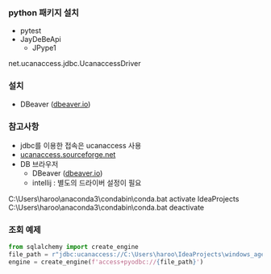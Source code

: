 ### python 패키지 설치
- pytest
- JayDeBeApi
  - JPype1

net.ucanaccess.jdbc.UcanaccessDriver

### 설치
- DBeaver ([dbeaver.io](https://dbeaver.io))

### 참고사항
- jdbc를 이용한 접속은 ucanaccess 사용
- [ucanaccess.sourceforge.net](http://ucanaccess.sourceforge.net/site.html)
- DB 브라우저
  - DBeaver ([dbeaver.io](https://dbeaver.io))
  - intellij : 별도의 드라이버 설정이 필요


C:\Users\haroo\anaconda3\condabin\conda.bat activate IdeaProjects
C:\Users\haroo\anaconda3\condabin\conda.bat deactivate
### 조회 예제

```python
from sqlalchemy import create_engine
file_path = r"jdbc:ucanaccess://C:\Users\haroo\IdeaProjects\windows_agent\resource\test\PSM3000_SITE.MDB"
engine = create_engine(f'access+pyodbc://{file_path}')
```